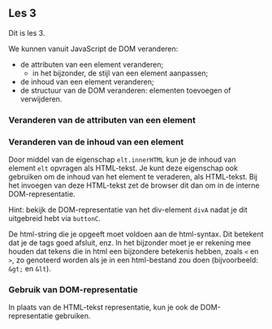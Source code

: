 ## Les 3

Dit is les 3.

We kunnen vanuit JavaScript de DOM veranderen:

* de attributen van een element veranderen;
    * in het bijzonder, de stijl van een element aanpassen;
* de inhoud van een element veranderen;
* de structuur van de DOM veranderen: elementen toevoegen of verwijderen.

### Veranderen van de attributen van een element

### Veranderen van de inhoud van een element

Door middel van de eigenschap `elt.innerHTML` kun je de inhoud van element `elt` opvragen als HTML-tekst. Je kunt deze eigenschap ook gebruiken om de inhoud van het element te veraderen, als HTML-tekst. Bij het invoegen van deze HTML-tekst zet de browser dit dan om in de interne DOM-representatie.

Hint: bekijk de DOM-representatie van het div-element `divA` nadat je dit uitgebreid hebt via `buttonC`.

De html-string die je opgeeft moet voldoen aan de html-syntax. Dit betekent dat je de tags goed afsluit, enz. In het bijzonder moet je er rekening mee houden dat tekens die in html een bijzondere betekenis hebben, zoals `<` en `>`, zo genoteerd worden als je in een html-bestand zou doen (bijvoorbeeld: `&gt;` en `&lt`).

### Gebruik van DOM-representatie

In plaats van de HTML-tekst representatie, kun je ook de DOM-representatie gebruiken. 